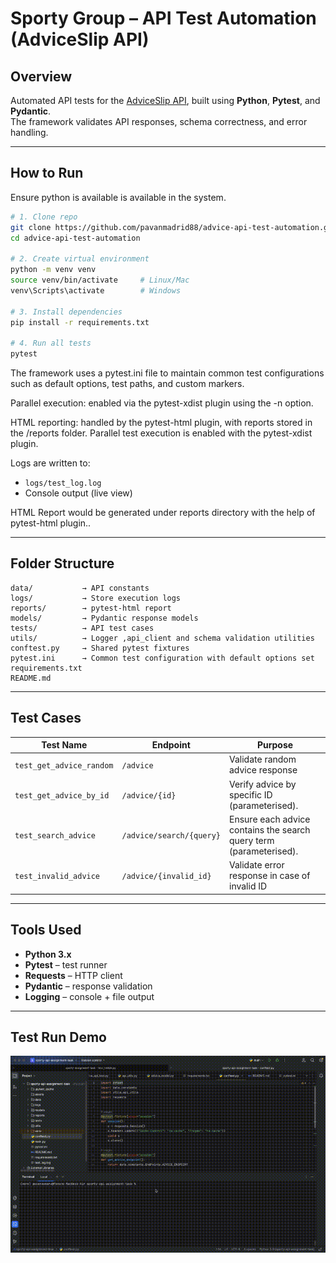 # Sporty Group – API Test Automation (AdviceSlip API)

## Overview
Automated API tests for the [AdviceSlip API](https://api.adviceslip.com), built using **Python**, **Pytest**, and **Pydantic**.  
The framework validates API responses, schema correctness, and error handling.

---

## How to Run

Ensure python is available is available in the system.

```bash
# 1. Clone repo
git clone https://github.com/pavanmadrid88/advice-api-test-automation.git
cd advice-api-test-automation

# 2. Create virtual environment
python -m venv venv
source venv/bin/activate     # Linux/Mac
venv\Scripts\activate        # Windows

# 3. Install dependencies
pip install -r requirements.txt

# 4. Run all tests
pytest
```

The framework uses a pytest.ini file to maintain common test configurations such as default options, test paths, and custom markers.

Parallel execution: enabled via the pytest-xdist plugin using the -n option.

HTML reporting: handled by the pytest-html plugin, with reports stored in the /reports folder.
Parallel test execution is enabled with the pytest-xdist plugin.

Logs are written to:
- `logs/test_log.log`
- Console output (live view)

HTML Report would be generated under reports directory with the help of pytest-html plugin..


---

## Folder Structure

```
data/           → API constants
logs/           → Store execution logs
reports/        → pytest-html report
models/         → Pydantic response models
tests/          → API test cases
utils/          → Logger ,api_client and schema validation utilities
conftest.py     → Shared pytest fixtures
pytest.ini      → Common test configuration with default options set
requirements.txt
README.md
```

---

## Test Cases

| Test Name                | Endpoint                  | Purpose                                                            |
|---------------------------|----------------------------|--------------------------------------------------------------------|
| `test_get_advice_random`  | `/advice`                 | Validate random advice response                                    |
| `test_get_advice_by_id`   | `/advice/{id}`            | Verify advice by specific ID (parameterised).                      |
| `test_search_advice`      | `/advice/search/{query}`  | Ensure each advice contains the search query term (parameterised). |
| `test_invalid_advice`     | `/advice/{invalid_id}`    | Validate error response in case of invalid ID                      |

---

## Tools Used
- **Python 3.x**
- **Pytest** – test runner  
- **Requests** – HTTP client  
- **Pydantic** – response validation  
- **Logging** – console + file output  

---

## Test Run Demo

![Test Run Demo](assets/api_test_run.gif)
